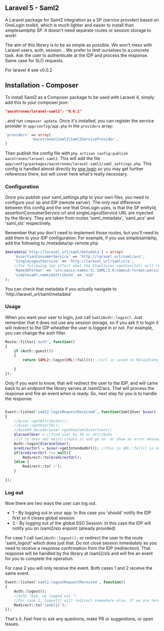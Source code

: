 ## Laravel 5 - Saml2

A Laravel package for Saml2 integration as a SP (service provider) based on OneLogin toolkit, which is much lighter and easier to install than simplesamlphp SP. It doesn't need separate routes or session storage to work!

The aim of this library is to be as simple as possible. We won't mess with Laravel users, auth, session...  We prefer to limit ourselves to a concrete task. Ask the user to authenticate at the IDP and process the response. Same case for SLO requests.

For laravel 4 see v0.0.2

## Installation - Composer

To install Saml2 as a Composer package to be used with Laravel 4, simply add this to your composer.json:

```json
"aacotroneo/laravel-saml2": "0.0.1"
```

..and run `composer update`.  Once it's installed, you can register the service provider in `app/config/app.php` in the `providers` array:

```php
'providers' => array(
    		'Aacotroneo\Saml2\Saml2ServiceProvider',
)
```

Then publish the config file with `php artisan config:publish aacotroneo/laravel-saml2`. This will add the file `app/config/packages/aacotroneo/laravel-saml2/saml_settings.php`. This config is handled almost directly by  [one login](https://github.com/onelogin/php-saml) so you may get further references there, but will cover here what's really necessary.

### Configuration

Once you publish your saml_settings.php to your own files, you need to configure your sp and IDP (remote server). The only real difference between this config and the one that OneLogin uses, is that the SP entityId, assertionConsumerService url and singleLogoutService URL are inyected by the library. They are taken from routes 'saml_metadata', 'saml_acs' and 'saml_sls' respectively.

Remember that you don't need to implement those routes, but you'll need to add them to your IDP configuration. For example, if you use simplesamlphp, add the following to /metadata/sp-remote.php

```php
$metadata['http://laravel_url/saml/metadata'] = array(
    'AssertionConsumerService' => 'http://laravel_url/saml/acs',
    'SingleLogoutService' => 'http://laravel_url/saml/sls',
    //the following two affect what the $Saml2user->getUserId() will return
    'NameIDFormat' => 'urn:oasis:names:tc:SAML:2.0:nameid-format:persistent',
    'simplesaml.nameidattribute' => 'uid' 
);
```
You can check that metadata if you actually navigate to 'http://laravel_url/saml/metadata'



### Usage

When you want your user to login, just call `Saml2Auth::login()`. Just remember that it does not use any session storage, so if you ask it to login it will redirect to the IDP wheather the user is logged in or not. For example, you can change the auth filter.
```php
Route::filter('auth', function()
{
	if (Auth::guest())
	{ 
		return SAML2::login(URL::full()); //url is saved in RelayState
		
	}
});
```

Only if you want to know, that will redirect the user to the IDP, and will came back to an endpoint the library serves at /saml2/acs. That will process the response and fire an event when is ready. So, next step for you is to handle the response.

```php

Event::listen('saml2.loginRequestReceived', function(Saml2User $user)
{
    //$user->getAttributes();
    //$user->getUserId();
    //base64_decode($user->getRawSamlAssertion();
    $laravelUser = //find user by ID or attribute
    //if it does not exist create it and go on  or show an error message
    Auth::login($laravelUser);
    $redirectUrl = $user->getIntendedUrl(); //this is URL::full() in our example
    if($redirectUrl !== null){
        Redirect::to($redirectUrl);    
    }else {
        Redirect::to('/');
    }
    
});
```
### Log out
Now there are two ways the user can log out.
 + 1 - By logging out in your app: In this case you 'should' notify the IDP first so it closes global session.
 + 2 - By logging out of the global SSO Session. In this case the IDP will notify you on /saml2/slo enpoint (already provided)

For case 1 call `Saml2Auth::logout();` or redirect the user to the route 'saml_logout' which does just that. Do not close session inmediately as you need to receive a response confirmation from the IDP (redirection). That response will be handled by the library at /saml2/sls and will fire an event for you to complete the operation.

For case 2 you will only receive the event. Both cases 1 and 2 receive the same event. 

```php
Event::listen('saml2.logoutRequestReceived', function()
{
    Auth::logout();
    //echo "bye, we logged out.";
    //For case 2, logout() will redirect somewhere else. If we are here, it's case 1, so we can redirect elsewhere
    Redirect::to('/public');
});
```


That's it. Feel free to ask any questions, make PR or suggestions, or open Issues.






